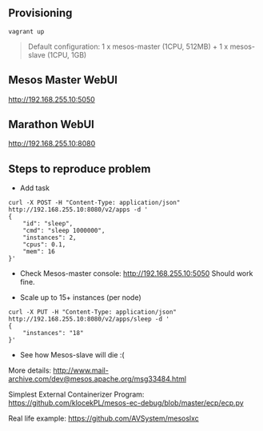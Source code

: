 ## Provisioning
```
vagrant up
```
> Default configuration: 1 x mesos-master (1CPU, 512MB) + 1 x mesos-slave (1CPU, 1GB)

## Mesos Master WebUI

http://192.168.255.10:5050

## Marathon WebUI

http://192.168.255.10:8080

## Steps to reproduce problem

* Add task

```
curl -X POST -H "Content-Type: application/json" http://192.168.255.10:8080/v2/apps -d '
{
    "id": "sleep",
    "cmd": "sleep 1000000",
    "instances": 2,
    "cpus": 0.1,
    "mem": 16
}'
```
* Check Mesos-master console: http://192.168.255.10:5050 Should work fine.

* Scale up to 15+ instances (per node)

```
curl -X PUT -H "Content-Type: application/json" http://192.168.255.10:8080/v2/apps/sleep -d '
{
    "instances": "18"
}'
```

* See how Mesos-slave will die :(

More details: http://www.mail-archive.com/dev@mesos.apache.org/msg33484.html

Simplest External Containerizer Program: https://github.com/klocekPL/mesos-ec-debug/blob/master/ecp/ecp.py

Real life example: https://github.com/AVSystem/mesoslxc
